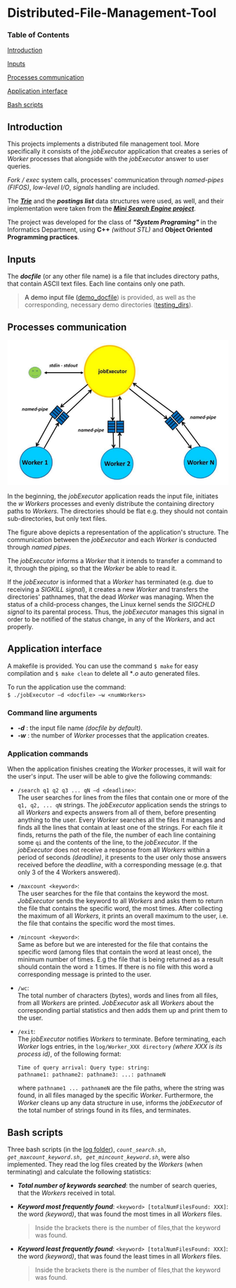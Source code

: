 # Distributed-File-Management-Tool


### Table of Contents

[Introduction](#introduction)

[Inputs](#inputs)

[Processes communication](#process_comm)

[Application interface](#app_interface)

[Bash scripts](#bash_scripts)


<a name="introduction"/>

## Introduction

This projects implements a distributed file management tool. More specifically it consists of the
*jobExecutor* application that creates a series of *Worker* processes that alongside with the
*jobExecutor* answer to user queries.

*Fork / exec* system calls, processes' communication through *named-pipes (FIFOS)*, 
*low-level I/O*, *signals* handling are included.

The [***Trie***](https://en.wikipedia.org/wiki/Trie) and the ***postings list*** data structures were used, as well, and their implementation were taken from the [***Mini Search Engine project***](https://github.com/JohnPapad/Mini-Search-Engine).

The project was developed for the class of ***"System Programing"*** in the Informatics Department, using **C++** *(without STL)* and **Object Oriented Programming practices**.


<a name="inputs"/>

## Inputs

The ***docfile*** (or any other file name) is a file that includes directory paths, that contain ASCII text files. Each line contains only one path.

> A demo input file ([demo_docfile](demo_docfile)) is provided, as well as the corresponding, necessary demo directories ([testing_dirs](testing_dirs)).


<a name="process_comm"/>

## Processes communication

![Processes communication](img/jobExec_Worker_comm.png "Processes communication")

In the beginning, the *jobExecutor* application reads the input file, initiates the *w* *Workers*
processes and evenly distribute the containing directory paths to *Workers*. The directories should be flat e.g. they should not contain sub-directories, but only text files.

The figure above depicts a representation of the application's structure. The communication between the *jobExecutor* and each *Worker* is conducted through *named pipes*. 

The *jobExecutor* informs a *Worker* that it intends to transfer a command to it, through the piping, so that the *Worker* be able to read it. 

If the *jobExecutor* is informed that a *Worker* has terminated (e.g. due to receiving a *SIGKILL signal*), it creates a new *Worker* and transfers the directories' pathnames, that the dead *Worker* was managing. When the status of a child-process changes, the Linux kernel sends the *SIGCHLD signal* to its parental process. Thus, the *jobExecutor* manages this signal in order to be notified of the status change, in any of the
*Workers*, and act properly.


<a name="app_interface"/>

## Application interface

A makefile is provided. You can use the command ```$ make``` for easy compilation and ```$ make clean``` to delete all **.o* auto generated files.

To run the application use the command:   
```$ ./jobExecutor –d <docfile> –w <numWorkers>```

### Command line arguments

- ***-d*** : the input file name *(docfile by default)*.
- ***-w*** : the number of *Worker* processes that the application creates.

### Application commands

When the application finishes creating the *Worker* processes, it will wait for the user's input. The user will be able to give the following commands:

- ```/search q1 q2 q3 ... qN –d <deadline>```:   
The user searches for lines from the files that contain one or more of the ```q1,
q2, ... qN``` strings. The *jobExecutor* application sends the strings to all *Workers* and
expects answers from all of them, before presenting anything to the user. Every *Worker* searches all the files it manages and finds all the lines that contain at least one of the strings. For each file it finds, returns the path of the file, the number of each line containing some ```qi``` and the contents of the line, to the *jobExecutor*. If the *jobExecutor* does not receive a response from all *Workers* within a period of seconds *(deadline)*, it presents to the user only those answers received before the *deadline*, with a corresponding message (e.g. that only 3 of the 4 Workers answered).

- ```/maxcount <keyword>```:   
The user searches for the file that contains the keyword the most. *JobExecutor* sends the
keyword to all *Workers* and asks them to return the file that contains the specific word, the most
times. After collecting the maximum of all *Workers*, it prints an overall maximum to the user, i.e. the file that contains the specific word the most times.

- ```/mincount <keyword>```:  
Same as before but we are interested for the file that contains the specific word (among files that contain the word at least once), the minimum number of times. E.g the file that is being returned as a result should contain the word ≥ 1 times. If there is no file with this word a corresponding message is printed to the user.

- ```/wc```:   
The total number of characters (bytes), words and lines from all files, from all *Workers* are printed. *JobExecutor* ask all *Workers* about the corresponding partial statistics and then adds them up and print them to the user.

- ```/exit```:    
The *jobExecutor* notifies *Workers* to terminate. Before terminating, each *Worker* logs entries, in the ```log/Worker_XXX directory``` *(where XXX is its process id)*, of the following format:  

    ```
    Time of query arrival: Query type: string:
    pathname1: pathname2: pathname3: ...: pathnameN
    ```
    where ```pathname1 ... pathnameN``` are the file paths, where the string was found, in all files managed by the specific *Worker*. Furthermore, the *Worker* cleans up any data structure in use, informs the *jobExecutor* of the total number of strings found in its files, and terminates.


<a name="bash_scripts"/>

## Bash scripts

Three bash scripts (in the [log folder](log)), *```count_search.sh, get_maxcount_keyword.sh, get_mincount_keyword.sh```*, were also implemented. They read the log files created by the *Workers* (when terminating) and calculate the following statistics:

- ***Total number of keywords searched***: the number of search queries, that the *Workers* received in total.
- ***Keyword most frequently found***: ```<keyword> [totalNumFilesFound: XXX]```:    
the word *(keyword)*, that was found the most times
in all *Workers* files. 
    > Inside the brackets there is the number of files,that the keyword was found.


- ***Keyword least frequently found***: ```<keyword> [totalNumFilesFound: XXX]```:   
the word *(keyword)*, that was found the least times in all *Workers* files.
    > Inside the brackets there is the number of files,that the keyword was found.